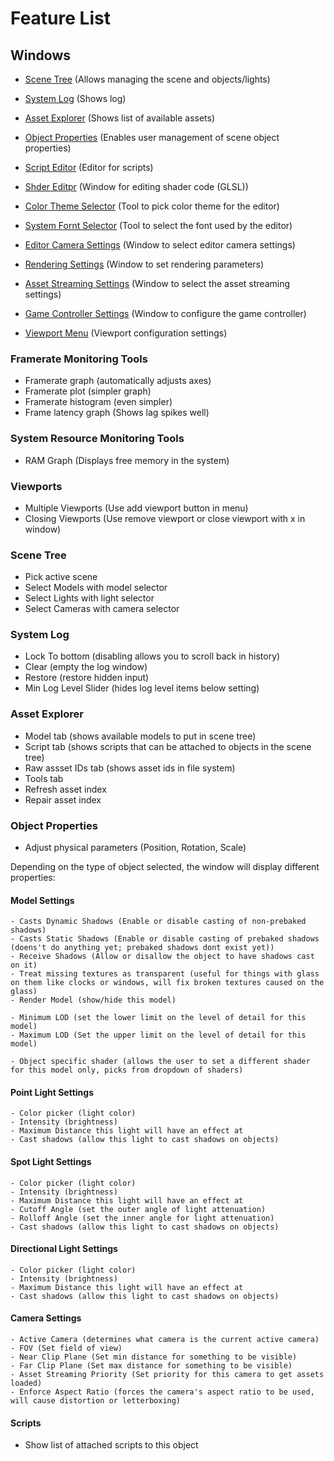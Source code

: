 # Feature List

## Windows
- [Scene Tree](#scene-tree) (Allows managing the scene and objects/lights)
- [System Log](#system-log) (Shows log)
- [Asset Explorer](#asset-explorer) (Shows list of available assets)
- [Object Properties](#object-properties) (Enables user management of scene object properties)

- [Script Editor](#script-editor) (Editor for scripts)
- [Shder Editpr](#shader-editor) (Window for editing shader code (GLSL))
- [Color Theme Selector](#color-theme-selector) (Tool to pick color theme for the editor)
- [System Fornt Selector](#system-font-selector) (Tool to select the font used by the editor)
- [Editor Camera Settings](#editor-camera-settings) (Window to select editor camera settings)
- [Rendering Settings](#rendering-settings) (Window to set rendering parameters)
- [Asset Streaming Settings](#asset-streaming-settings) (Window to select the asset streaming settings)
- [Game Controller Settings](#game-controller-settings) (Window to configure the game controller)
- [Viewport Menu](#viewport-menu) (Viewport configuration settings)

### Framerate Monitoring Tools
- Framerate graph (automatically adjusts axes)
- Framerate plot (simpler graph)
- Framerate histogram (even simpler)
- Frame latency graph (Shows lag spikes well)

### System Resource Monitoring Tools
- RAM Graph (Displays free memory in the system)

### Viewports
- Multiple Viewports (Use add viewport button in menu)
- Closing Viewports (Use remove viewport or close viewport with x in window)

### Scene Tree
- Pick active scene
- Select Models with model selector
- Select Lights with light selector
- Select Cameras with camera selector

### System Log
- Lock To bottom (disabling allows you to scroll back in history)
- Clear (empty the log window)
- Restore (restore hidden input)
- Min Log Level Slider (hides log level items below setting)

### Asset Explorer
- Model tab (shows available models to put in scene tree)
- Script tab (shows scripts that can be attached to objects in the scene tree)
- Raw assset IDs tab (shows asset ids in file system)
- Tools tab
- Refresh asset index
- Repair asset index

### Object Properties
- Adjust physical parameters (Position, Rotation, Scale)

Depending on the type of object selected, the window will display different properties:
  #### Model Settings
    - Casts Dynamic Shadows (Enable or disable casting of non-prebaked shadows)
    - Casts Static Shadows (Enable or disable casting of prebaked shadows (doens't do anything yet; prebaked shadows dont exist yet))
    - Receive Shadows (Allow or disallow the object to have shadows cast on it)
    - Treat missing textures as transparent (useful for things with glass on them like clocks or windows, will fix broken textures caused on the glass)
    - Render Model (show/hide this model)
    
    - Minimum LOD (set the lower limit on the level of detail for this model)
    - Maximum LOD (Set the upper limit on the level of detail for this model)
    
    - Object specific shader (allows the user to set a different shader for this model only, picks from dropdown of shaders)
 
  #### Point Light Settings
    - Color picker (light color)
    - Intensity (brightness)
    - Maximum Distance this light will have an effect at
    - Cast shadows (allow this light to cast shadows on objects)
    
  #### Spot Light Settings
    - Color picker (light color)
    - Intensity (brightness)
    - Maximum Distance this light will have an effect at
    - Cutoff Angle (set the outer angle of light attenuation)
    - Rolloff Angle (set the inner angle for light attenuation)
    - Cast shadows (allow this light to cast shadows on objects)
 
  #### Directional Light Settings
    - Color picker (light color)
    - Intensity (brightness)
    - Maximum Distance this light will have an effect at
    - Cast shadows (allow this light to cast shadows on objects)
  
  #### Camera Settings
    - Active Camera (determines what camera is the current active camera)
    - FOV (Set field of view)
    - Near Clip Plane (Set min distance for something to be visible)
    - Far Clip Plane (Set max distance for something to be visible)
    - Asset Streaming Priority (Set priority for this camera to get assets loaded)
    - Enforce Aspect Ratio (forces the camera's aspect ratio to be used, will cause distortion or letterboxing)
    
 #### Scripts
  - Show list of attached scripts to this object
  
  
  
  
  
  
  
